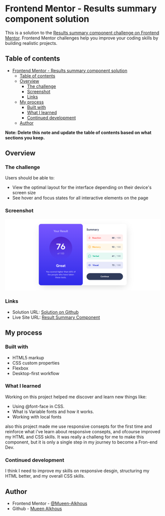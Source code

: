 # Frontend Mentor - Results summary component solution

This is a solution to the [Results summary component challenge on Frontend Mentor](https://www.frontendmentor.io/challenges/results-summary-component-CE_K6s0maV). Frontend Mentor challenges help you improve your coding skills by building realistic projects. 

## Table of contents

- [Frontend Mentor - Results summary component solution](#frontend-mentor---results-summary-component-solution)
  - [Table of contents](#table-of-contents)
  - [Overview](#overview)
    - [The challenge](#the-challenge)
    - [Screenshot](#screenshot)
    - [Links](#links)
  - [My process](#my-process)
    - [Built with](#built-with)
    - [What I learned](#what-i-learned)
    - [Continued development](#continued-development)
  - [Author](#author)

**Note: Delete this note and update the table of contents based on what sections you keep.**

## Overview

### The challenge

Users should be able to:

- View the optimal layout for the interface depending on their device's screen size
- See hover and focus states for all interactive elements on the page

### Screenshot

![](./screenshot.png)

### Links

- Solution URL: [Solution on Github](https://github.com/Mueen-Alkhous/result-summary-card)
- Live Site URL: [Result Summary Component](https://mueen-alkhous.github.io/result-summary-card/)

## My process

### Built with

- HTML5 markup
- CSS custom properties
- Flexbox
- Desktop-first workflow

### What I learned

Working on this project helped me discover and learn new things like:

- Using @font-face in CSS.
- What is Variable fonts and how it works.
- Working with local fonts

also this project made me use responsive consepts for the first time and reinforce what i've learn about responsive consepts, and ofcourse improved my HTML and CSS skills.
It was really a challeng for me to make this component, but it is only a single step in my journey to become a Fron-end Dev.

### Continued development

I think I need to improve my skills on responsive desgin, structuring my HTML better, and my overall CSS skills.


## Author

- Frontend Mentor - [@Mueen-Alkhous](https://www.frontendmentor.io/profile/Mueen-Alkhous)
- Github - [Mueen Alkhous](https://github.com/Mueen-Alkhous)

